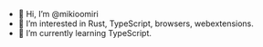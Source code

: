 - 👋 Hi, I’m @mikioomiri
- 👀 I’m interested in Rust, TypeScript, browsers, webextensions.
- 🌱 I’m currently learning TypeScript.
